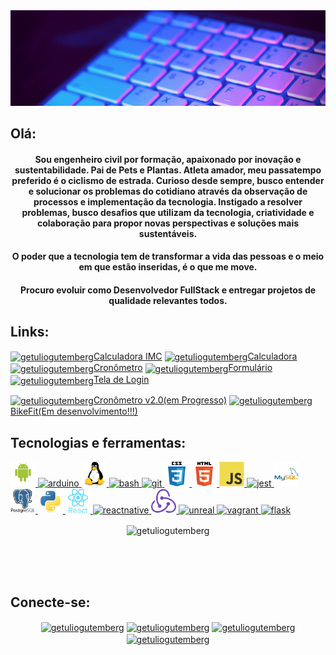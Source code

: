 <img src="https://github.com/getuliogutemberg/getuliogutemberg/blob/main/GetulioBannerAnimado.gif">

<h2>Olá:</h2>

<h4 align="center">Sou engenheiro civil por formação, apaixonado por inovação e sustentabilidade.
Pai de Pets e Plantas.
Atleta amador, meu passatempo preferido é o ciclismo de estrada.
Curioso desde sempre, busco entender e solucionar os problemas do cotidiano através da observação
de processos e implementação da tecnologia.
Instigado a resolver problemas, busco desafios que utilizam da tecnologia, criatividade e
colaboração para propor novas perspectivas e soluções mais sustentáveis.</h4>

<h4 align="center">O poder que a tecnologia tem de transformar a vida das pessoas e o meio em que estão inseridas, é o que me move.</h4>

<h4 align="center">Procuro evoluir como Desenvolvedor FullStack e entregar projetos de qualidade relevantes todos.</h4>

<h2 align="left">Links:</h2>

<p>
  <a href="https://iplogger.org/2FmBF5" target="_blank"><img align="center" src="https://pt.calcuworld.com/wp-content/uploads/sites/6/2019/07/imc-.png" alt="getuliogutemberg" height="40" width="40" />Calculadora IMC</a> 
<a href="https://iplogger.org/2FZBF5" target="_blank"><img align="center" src="https://icons.veryicon.com/png/Application/Sevenesque%20(iOS%207%20inspired)/Calculator.png" alt="getuliogutemberg" height="40" width="40" />Calculadora</a>
<a href="https://iplogger.org/2FVBF5" target="_blank"><img align="center" src="https://images.vexels.com/media/users/3/153924/isolated/preview/4591355da4c62844fda2328fa8c2f200-stopwatch-colored-stroke-icon-sport-icons-by-vexels.png" alt="getuliogutemberg" height="40" width="40" />Cronômetro</a>
<a href="https://iplogger.org/2FNBF5" target="_blank"><img align="center" src="https://iconape.com/wp-content/png_logo_vector/google-forms.png" alt="getuliogutemberg" height="40" width="40" />Formulário</a>
<a href="https://iplogger.org/2F2NF5" target="_blank"><img align="center" src="https://images.vexels.com/media/users/3/135247/isolated/preview/e70a6296c2a79dc7a56ab05b103f38e8-user-sign-with-background-by-vexels.png" alt="getuliogutemberg" height="40" width="40" />Tela de Login</a>
  
  <a href="https://iplogger.org/2F4NF5" target="_blank"><img align="center" src="https://icons.iconarchive.com/icons/thesquid.ink/free-flat-sample/1024/apple-watch-blue-icon.png" alt="getuliogutemberg" height="40" width="40" />Cronômetro v2.0(em Progresso)</a>
<a href="https://iplogger.org/2F6NF5" target="_blank"><img align="center" src="https://icons-for-free.com/iconfiles/png/512/bike+biker+icon-1320087270520744410.png" alt="getuliogutemberg" height="40" width="40" />BikeFit(Em desenvolvimento!!!)</a>

</p>

<h2>Tecnologias e ferramentas:</h2>

<p align="left"> <a href="https://developer.android.com" target="blank"> <img src="https://raw.githubusercontent.com/devicons/devicon/master/icons/android/android-original-wordmark.svg" alt="android" width="40" height="40"/> </a> <a href="https://www.arduino.cc/" target="_blank"> <img src="https://cdn.worldvectorlogo.com/logos/arduino-1.svg" alt="arduino" width="40" height="40"/> </a> <a href="https://www.linux.org/" target="_blank"> <img src="https://raw.githubusercontent.com/devicons/devicon/master/icons/linux/linux-original.svg" alt="linux" width="40" height="40"/> </a> <a href="https://www.gnu.org/software/bash/" target="_blank"> <img src="https://www.vectorlogo.zone/logos/gnu_bash/gnu_bash-icon.svg" alt="bash" width="40" height="40"/> </a>   <a href="https://git-scm.com/" target="_blank"> <img src="https://www.vectorlogo.zone/logos/git-scm/git-scm-icon.svg" alt="git" width="40" height="40"/> </a> <a href="https://www.w3schools.com/css/" target="_blank"> <img src="https://raw.githubusercontent.com/devicons/devicon/master/icons/css3/css3-original-wordmark.svg" alt="css3" width="40" height="40"/> </a> <a href="https://www.w3.org/html/" target="_blank"> <img src="https://raw.githubusercontent.com/devicons/devicon/master/icons/html5/html5-original-wordmark.svg" alt="html5" width="40" height="40"/> </a> <a href="https://developer.mozilla.org/en-US/docs/Web/JavaScript" target="_blank"> <img src="https://raw.githubusercontent.com/devicons/devicon/master/icons/javascript/javascript-original.svg" alt="javascript" width="40" height="40"/> </a> <a href="https://jestjs.io" target="_blank"> <img src="https://www.vectorlogo.zone/logos/jestjsio/jestjsio-icon.svg" alt="jest" width="40" height="40"/> </a>  <a href="https://www.mysql.com/" target="_blank"> <img src="https://raw.githubusercontent.com/devicons/devicon/master/icons/mysql/mysql-original-wordmark.svg" alt="mysql" width="40" height="40"/> </a> <a href="https://www.postgresql.org" target="_blank"> <img src="https://raw.githubusercontent.com/devicons/devicon/master/icons/postgresql/postgresql-original-wordmark.svg" alt="postgresql" width="40" height="40"/> </a> <a href="https://www.python.org" target="_blank"> <img src="https://raw.githubusercontent.com/devicons/devicon/master/icons/python/python-original.svg" alt="python" width="40" height="40"/> </a> <a href="https://reactjs.org/" target="_blank"> <img src="https://raw.githubusercontent.com/devicons/devicon/master/icons/react/react-original-wordmark.svg" alt="react" width="40" height="40"/> </a> <a href="https://reactnative.dev/" target="_blank"> <img src="https://reactnative.dev/img/header_logo.svg" alt="reactnative" width="40" height="40"/> </a> <a href="https://redux.js.org" target="_blank"> <img src="https://raw.githubusercontent.com/devicons/devicon/master/icons/redux/redux-original.svg" alt="redux" width="40" height="40"/> </a> <a href="https://unrealengine.com/" target="_blank"> <img src="https://raw.githubusercontent.com/kenangundogan/fontisto/036b7eca71aab1bef8e6a0518f7329f13ed62f6b/icons/svg/brand/unreal-engine.svg" alt="unreal" width="40" height="40"/> </a> <a href="https://www.vagrantup.com/" target="_blank"> <img src="https://www.vectorlogo.zone/logos/vagrantup/vagrantup-icon.svg" alt="vagrant" width="40" height="40"/> </a> <a href="https://flask.palletsprojects.com/" target="_blank"> <img src="https://www.vectorlogo.zone/logos/pocoo_flask/pocoo_flask-icon.svg" alt="flask" width="40" height="40"/> </a></p>

<p align="center"><img align="center" src="https://github-readme-stats.vercel.app/api/top-langs?username=getuliogutemberg&show_icons=true&locale=en&layout=compact" alt="getuliogutemberg" /></p>


<br><br><br>
<h2>Conecte-se:</h2>


<p align="center">
<a href="https://instagram.com/getuliogutemberg" target="_blank"><img align="center" src="https://raw.githubusercontent.com/rahuldkjain/github-profile-readme-generator/master/src/images/icons/Social/instagram.svg" alt="getuliogutemberg" height="40" width="40" /></a>     <a href="mailto:getulio.dev@gmail.com" target="blank"><img align="center" src="https://cdn.worldvectorlogo.com/logos/official-gmail-icon-2020-.svg" alt="getuliogutemberg" height="40" width="40" /></a>     <a href="https://www.linkedin.com/in/getuliogutemberg/" target="blank"><img align="center" src="https://cdn.worldvectorlogo.com/logos/linkedin-icon-2.svg" alt="getuliogutemberg" height="30" width="40" /></a>      <a href="https://api.whatsapp.com/send?phone=5581982777891" target="blank"><img align="center" src="https://igrejadejacarepagua.com/wp-content/uploads/2018/08/wa.png" alt="getuliogutemberg" height="40" width="40" /></a>
</p>


